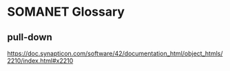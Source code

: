 # SOMANET Glossary

## pull-down

<https://doc.synapticon.com/software/42/documentation_html/object_htmls/2210/index.html#x2210>
